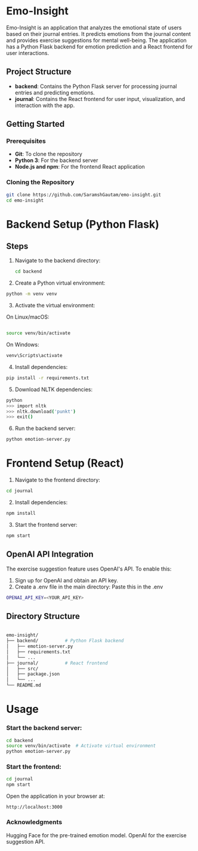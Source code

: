# Emo-Insight

Emo-Insight is an application that analyzes the emotional state of users based on their journal entries. It predicts emotions from the journal content and provides exercise suggestions for mental well-being. The application has a Python Flask backend for emotion prediction and a React frontend for user interactions.

## Project Structure

- **backend**: Contains the Python Flask server for processing journal entries and predicting emotions.
- **journal**: Contains the React frontend for user input, visualization, and interaction with the app.

## Getting Started

### Prerequisites

- **Git**: To clone the repository
- **Python 3**: For the backend server
- **Node.js and npm**: For the frontend React application

### Cloning the Repository

```bash
git clone https://github.com/SaramshGautam/emo-insight.git
cd emo-insight
```

# Backend Setup (Python Flask)

## Steps

1. Navigate to the backend directory:
   ```bash
   cd backend
   ```
2. Create a Python virtual environment:

```bash
python -m venv venv
```

3. Activate the virtual environment:

On Linux/macOS:
```bash

source venv/bin/activate
```
On Windows:
```bash
venv\Scripts\activate
```

4. Install dependencies:

```bash
pip install -r requirements.txt
```

5. Download NLTK dependencies:

```bash
python
>>> import nltk
>>> nltk.download('punkt')
>>> exit()
```

6. Run the backend server:

```bash
python emotion-server.py
```



# Frontend Setup (React)

1. Navigate to the frontend directory:

```bash
cd journal
```

2. Install dependencies:

```bash
npm install
```

3. Start the frontend server:

```bash
npm start
```


## OpenAI API Integration

The exercise suggestion feature uses OpenAI's API. To enable this:

1. Sign up for OpenAI and obtain an API key.
2. Create a .env file in the main directory:
Paste this in the .env
```bash
OPENAI_API_KEY=<YOUR_API_KEY>
```

## Directory Structure
```bash

emo-insight/
├── backend/          # Python Flask backend
│   ├── emotion-server.py
│   ├── requirements.txt
│   └── ...
├── journal/          # React frontend
│   ├── src/
│   ├── package.json
│   └── ...
└── README.md
```


# Usage

### Start the backend server:

```bash
cd backend
source venv/bin/activate  # Activate virtual environment
python emotion-server.py
```

### Start the frontend:

```bash
cd journal
npm start
```

Open the application in your browser at:
```
http://localhost:3000
```


### Acknowledgments
Hugging Face for the pre-trained emotion model.
OpenAI for the exercise suggestion API.
